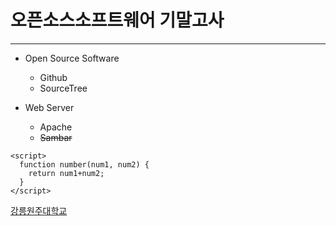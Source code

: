 # 오픈소스소프트웨어 기말고사
---

- Open Source Software
  - Github
  - SourceTree
  
- Web Server
  - Apache
  - ~~Sambar~~
  
```
<script>
  function number(num1, num2) {
    return num1+num2;
  }
</script>
```

[강릉원주대학교](https://www.gwnu.ac.kr/)
